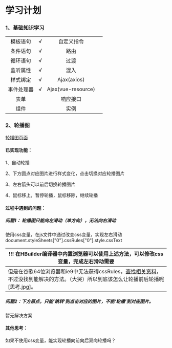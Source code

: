 # 学习计划

### 1、基础知识学习

|            |      |                    |      |
| :--------: | :--: | :----------------: | :--: |
|  模板语句  |  √   |     自定义指令     |      |
|  条件语句  |  √   |        路由        |      |
|  循环语句  |  √   |        过渡        |      |
|  监听属性  |  √   |        混入        |      |
|  样式绑定  |  √   |    Ajax(axios)     |      |
| 事件处理器 |  √   | Ajax(vue-resource) |      |
|    表单    |      |      响应接口      |      |
|    组件    |      |        实例        |      |

### 2、轮播图

[轮播图页面]( https://sihan9.github.io/Vue/01-Carousel/)

#### 已实现功能：

1、自动轮播

2、下方圆点对应图片进行样式变化，点击切换对应轮播图片

3、左右箭头可以前后切换轮播图片

4、鼠标移上，暂停轮播，鼠标移除，继续轮播 

#### 过程中遇到的问题：

##### 问题1： 轮播图只能向左滑动（单方向），无法向右滑动 

使用css变量，在js文件中通过改变css变量，实现左右滑动document.styleSheets["0"].cssRules["0"].style.cssText

| !!! 在HBuilder编译器中内置浏览器可以使用上述方法，可以修改css变量，完成左右滑动需要 |
| ------------------------------------------------------------ |
| 但是在谷歌64位浏览器和ie9中无法获得cssRules，[查找相关资料](https://stackoverflow.com/questions/49161159/uncaught-domexception-failed-to-read-the-rules-property-from-cssstylesheet)，不过没找到能解决的方法。（大哭）所以到底该怎么让轮播前后轮播呢[思考.jpg]。 |

##### 问题2：下方原点，只能‘跳转’到点击对应的图片，不能‘轮播’到对应图片。

暂无解决方案

#### 其他思考：

如果不使用css变量，能实现轮播向前向后双向轮播吗？